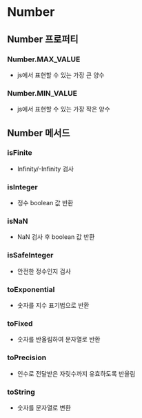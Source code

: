 # Number
## Number 프로퍼티
### Number.MAX_VALUE
- js에서 표현할 수 있는 가장 큰 양수
### Number.MIN_VALUE
- js에서 표현할 수 있는 가장 작은 양수

## Number 메서드
### isFinite
- Infinity/-Infinity 검사
### isInteger
- 정수 boolean 값 반환
### isNaN
- NaN 검사 후 boolean 값 반환
### isSafeInteger
- 안전한 정수인지 검사
### toExponential
- 숫자를 지수 표기법으로 반환
### toFixed
- 숫자를 반올림하여 문자열로 반환
### toPrecision
- 인수로 전달받은 자릿수까지 유효하도록 반올림
### toString
- 숫자를 문자열로 변환